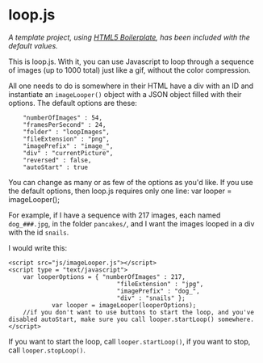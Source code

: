 loop.js
=====

*A template project, using [HTML5 Boilerplate](http://html5boilerplate.com/), has been included with the default values.*

This is loop.js. With it, you can use Javascript to loop through a sequence of images (up to 1000 total) just like a gif, without the color compression.

All one needs to do is somewhere in their HTML have a div with an ID and instantiate an `imageLooper()` object with a JSON object filled with their options. The default options are these:

        "numberOfImages" : 54,
        "framesPerSecond" : 24,
        "folder" : "loopImages",
        "fileExtension" : "png",
        "imagePrefix" : "image_",
        "div" : "currentPicture",
        "reversed" : false,
        "autoStart" : true
        
You can change as many or as few of the options as you'd like. If you use the default options, then loop.js requires only one line:
        var looper = imageLooper();

For example, if I have a sequence with 217 images, each named `dog_###.jpg`, in the folder `pancakes/`, and I want the images looped in a div with the id `snails`.

I would write this:

	<script src="js/imageLooper.js"></script>
	<script type = "text/javascript">
		var looperOptions = { "numberOfImages" : 217,
                                  "fileExtension" : "jpg",
                                  "imagePrefix" : "dog_",
                                  "div" : "snails" };
                var looper = imageLooper(looperOptions);
		//if you don't want to use buttons to start the loop, and you've disabled autoStart, make sure you call looper.startLoop() somewhere.	</script>

If you want to start the loop, call `looper.startLoop()`, if you want to stop, call `looper.stopLoop()`.
